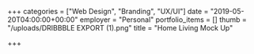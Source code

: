 +++
categories = ["Web Design", "Branding", "UX/UI"]
date = "2019-05-20T04:00:00+00:00"
employer = "Personal"
portfolio_items = []
thumb = "/uploads/DRIBBBLE EXPORT (1).png"
title = "Home Living Mock Up"

+++
